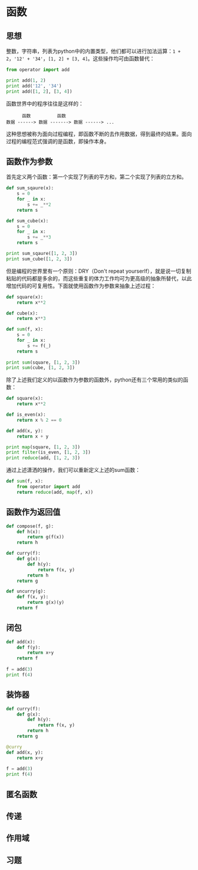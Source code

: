 # 函数

## 思想

整数，字符串，列表为python中的内置类型，他们都可以进行加法运算：`1 + 2`，`'12' + '34'`，`[1, 2] + [3, 4]`。这些操作均可由函数替代：

```python
from operator import add

print add(1, 2)
print add('12', '34')
print add([1, 2], [3, 4])
```

函数世界中的程序往往是这样的：

```
      函数          函数
数据 ------> 数据 -------> 数据 ------> ...
```

这种思想被称为面向过程编程，即函数不断的去作用数据，得到最终的结果。面向过程的编程范式强调的是函数，即操作本身。

## 函数作为参数

首先定义两个函数：第一个实现了列表的平方和，第二个实现了列表的立方和。

```python
def sum_sqaure(x):
    s = 0
    for _ in x:
        s += _**2
    return s

def sum_cube(x):
    s = 0
    for _ in x:
        s += _**3
    return s

print sum_sqaure([1, 2, 3])
print sum_cube([1, 2, 3])
```

但是编程的世界里有一个原则：DRY（Don't repeat yourserlf），就是说一切复制粘贴的代码都是多余的，而这些重复的体力工作均可为更高级的抽象所替代，以此增加代码的可复用性。下面就使用函数作为参数来抽象上述过程：

```python
def square(x):
	return x**2

def cube(x):
	return x**3

def sum(f, x):
    s = 0
    for _ in x:
        s += f(_)
    return s
	
print sum(square, [1, 2, 3])
print sum(cube, [1, 2, 3])
```

除了上述我们定义的以函数作为参数的函数外，python还有三个常用的类似的函数：

```python
def square(x):
	return x**2

def is_even(x):
	return x % 2 == 0

def add(x, y):
	return x + y

print map(square, [1, 2, 3])
print filter(is_even, [1, 2, 3])
print reduce(add, [1, 2, 3])
```

通过上述潇洒的操作，我们可以重新定义上述的sum函数：

```python
def sum(f, x):
    from operator import add
    return reduce(add, map(f, x))
```

## 函数作为返回值

```python
def compose(f, g):
    def h(x):
        return g(f(x))
    return h
```

```python
def curry(f):
    def g(x):
        def h(y):
            return f(x, y)
        return h
    return g

def uncurry(g):
    def f(x, y):
        return g(x)(y)
    return f
```

## 闭包

```python
def add(x):
    def f(y):
        return x+y
    return f
    
f = add(3)
print f(4)
```

## 装饰器

```python
def curry(f):
    def g(x):
        def h(y):
            return f(x, y)
        return h
    return g

@curry
def add(x, y):
    return x+y
    
f = add(3)
print f(4)
```

## 匿名函数

## 传递

## 作用域

## 习题